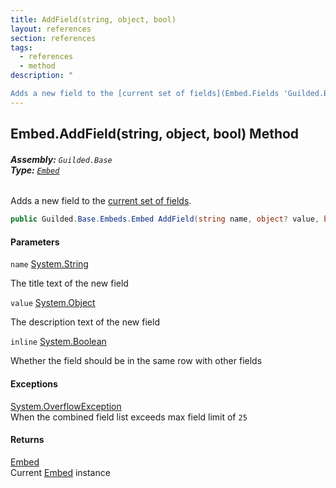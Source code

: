 ```yaml
---
title: AddField(string, object, bool)
layout: references
section: references
tags:
  - references
  - method
description: "

Adds a new field to the [current set of fields](Embed.Fields 'Guilded.Base.Embeds.Embed.Fields')."
---
```


## Embed.AddField(string, object, bool) Method
###### **Assembly:** `Guilded.Base`<br/>**Type:** [`Embed`](Embed 'Guilded.Base.Embeds.Embed')

Adds a new field to the [current set of fields](Embed.Fields 'Guilded.Base.Embeds.Embed.Fields').

```csharp
public Guilded.Base.Embeds.Embed AddField(string name, object? value, bool inline=false);
```
#### Parameters

<a name='Guilded.Base.Embeds.Embed.AddField(string,object,bool).name'></a>

`name` [System.String](https://docs.microsoft.com/en-us/dotnet/api/System.String 'System.String')

The title text of the new field

<a name='Guilded.Base.Embeds.Embed.AddField(string,object,bool).value'></a>

`value` [System.Object](https://docs.microsoft.com/en-us/dotnet/api/System.Object 'System.Object')

The description text of the new field

<a name='Guilded.Base.Embeds.Embed.AddField(string,object,bool).inline'></a>

`inline` [System.Boolean](https://docs.microsoft.com/en-us/dotnet/api/System.Boolean 'System.Boolean')

Whether the field should be in the same row with other fields

#### Exceptions

[System.OverflowException](https://docs.microsoft.com/en-us/dotnet/api/System.OverflowException 'System.OverflowException')  
When the combined field list exceeds max field limit of `25`

#### Returns
[Embed](Embed 'Guilded.Base.Embeds.Embed')  
Current [Embed](Embed 'Guilded.Base.Embeds.Embed') instance